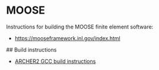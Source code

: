 # MOOSE

Instructions for building the MOOSE finite element software:

- https://mooseframework.inl.gov/index.html

## Build instructions

- [ARCHER2 GCC build instructions](ARCHER2_GCC.md)



